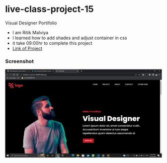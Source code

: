 # live-class-project-15

Visual Designer Portifolio

- I am Ritik Malviya
- I learned how to add shades and adjust container in css
- it take 09:00hr to complete this project
- [Link of Project](https://fastidious-macaron-d0adff.netlify.app/ "go to live project")

### Screenshot

![](./Screenshot.PNG)


